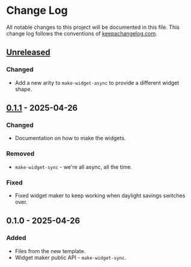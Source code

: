 # Change Log
All notable changes to this project will be documented in this file. This change log follows the conventions of [keepachangelog.com](http://keepachangelog.com/).

## [Unreleased]
### Changed
- Add a new arity to `make-widget-async` to provide a different widget shape.

## [0.1.1] - 2025-04-26
### Changed
- Documentation on how to make the widgets.

### Removed
- `make-widget-sync` - we're all async, all the time.

### Fixed
- Fixed widget maker to keep working when daylight savings switches over.

## 0.1.0 - 2025-04-26
### Added
- Files from the new template.
- Widget maker public API - `make-widget-sync`.

[Unreleased]: https://github.com/tech.unravel/mcp-clojure-server-template/compare/0.1.1...HEAD
[0.1.1]: https://github.com/tech.unravel/mcp-clojure-server-template/compare/0.1.0...0.1.1
